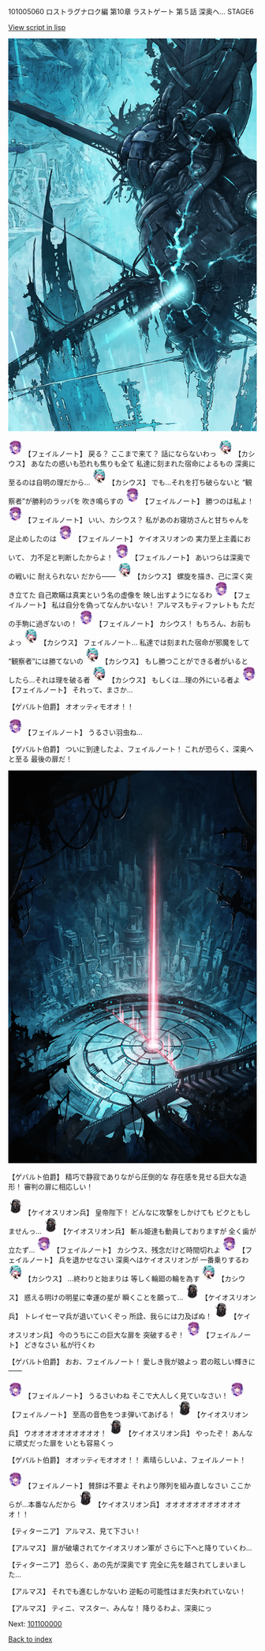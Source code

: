 101005060 ロストラグナロク編 第10章 ラストゲート 第５話 深奥へ… STAGE6

[View script in lisp](../scripts/101005060.txt)

![underground_world_3.png](../images/backgrounds/underground_world_3.png)

<img src="../images/units/3401911.png" alt="3401911.png" height="34"/>
【フェイルノート】
戻る？
ここまで来て？
話にならないわっ

<img src="../images/units/3303111.png" alt="3303111.png" height="34"/>
【カシウス】
あなたの惑いも恐れも焦りも全て
私達に刻まれた宿命によるもの
深奥に至るのは自明の理だから…

<img src="../images/units/3303111.png" alt="3303111.png" height="34"/>
【カシウス】
でも…それを打ち破らないと
“観察者”が勝利のラッパを
吹き鳴らすの

<img src="../images/units/3401911.png" alt="3401911.png" height="34"/>
【フェイルノート】
勝つのは私よ！

<img src="../images/units/3401911.png" alt="3401911.png" height="34"/>
【フェイルノート】
いい、カシウス？
私があのお寝坊さんと甘ちゃんを
足止めしたのは

<img src="../images/units/3401911.png" alt="3401911.png" height="34"/>
【フェイルノート】
ケイオスリオンの
実力至上主義において、
力不足と判断したからよ！

<img src="../images/units/3401911.png" alt="3401911.png" height="34"/>
【フェイルノート】
あいつらは深奥での戦いに
耐えられない
だから――

<img src="../images/units/3303111.png" alt="3303111.png" height="34"/>
【カシウス】
螺旋を描き、己に深く突き立てた
自己欺瞞は真実という名の虚像を
映し出すようになるわ

<img src="../images/units/3401911.png" alt="3401911.png" height="34"/>
【フェイルノート】
私は自分を偽ってなんかいない！
アルマスもティファレトも
ただの手駒に過ぎないの！

<img src="../images/units/3401911.png" alt="3401911.png" height="34"/>
【フェイルノート】
カシウス！
もちろん、お前もよっ

<img src="../images/units/3303111.png" alt="3303111.png" height="34"/>
【カシウス】
フェイルノート…
私達では刻まれた宿命が邪魔をして
“観察者”には勝てないの

<img src="../images/units/3303111.png" alt="3303111.png" height="34"/>
【カシウス】
もし勝つことができる者がいると
したら…それは理を破る者

<img src="../images/units/3303111.png" alt="3303111.png" height="34"/>
【カシウス】
もしくは…理の外にいる者よ

<img src="../images/units/3401911.png" alt="3401911.png" height="34"/>
【フェイルノート】
それって、まさか…

【ゲバルト伯爵】
オオッティモオオ！！

<img src="../images/units/3401911.png" alt="3401911.png" height="34"/>
【フェイルノート】
うるさい羽虫ね…

【ゲバルト伯爵】
ついに到達したよ、フェイルノート！
これが恐らく、深奥へと至る
最後の扉だ！

![profound_gate.png](../images/backgrounds/profound_gate.png)

【ゲバルト伯爵】
精巧で静寂でありながら圧倒的な
存在感を見せる巨大な造形！
審判の扉に相応しい！

<img src="../images/units/3820001.png" alt="3820001.png" height="34"/>
【ケイオスリオン兵】
皇帝陛下！
どんなに攻撃をしかけても
ビクともしませんっ…

<img src="../images/units/3820001.png" alt="3820001.png" height="34"/>
【ケイオスリオン兵】
斬ル姫達も動員しておりますが
全く歯が立たず…

<img src="../images/units/3401911.png" alt="3401911.png" height="34"/>
【フェイルノート】
カシウス、残念だけど時間切れよ

<img src="../images/units/3401911.png" alt="3401911.png" height="34"/>
【フェイルノート】
兵を退かせなさい
深奥へはケイオスリオンが
一番乗りするわ

<img src="../images/units/3303111.png" alt="3303111.png" height="34"/>
【カシウス】
…終わりと始まりは
等しく輪廻の輪を為す

<img src="../images/units/3303111.png" alt="3303111.png" height="34"/>
【カシウス】
惑える明けの明星に幸運の星が
瞬くことを願って…

<img src="../images/units/3820001.png" alt="3820001.png" height="34"/>
【ケイオスリオン兵】
トレイセーマ兵が退いていくぞっ
所詮、我らには力及ばぬ！

<img src="../images/units/3820001.png" alt="3820001.png" height="34"/>
【ケイオスリオン兵】
今のうちにこの巨大な扉を
突破するぞ！

<img src="../images/units/3401911.png" alt="3401911.png" height="34"/>
【フェイルノート】
どきなさい
私が行くわ

【ゲバルト伯爵】
おお、フェイルノート！
愛しき我が娘よっ
君の眩しい輝きに――

<img src="../images/units/3401911.png" alt="3401911.png" height="34"/>
【フェイルノート】
うるさいわね
そこで大人しく見ていなさい！

<img src="../images/units/3401911.png" alt="3401911.png" height="34"/>
【フェイルノート】
至高の音色をつま弾いてあげる！

<img src="../images/units/3820001.png" alt="3820001.png" height="34"/>
【ケイオスリオン兵】
ウオオオオオオオオオオ！

<img src="../images/units/3820001.png" alt="3820001.png" height="34"/>
【ケイオスリオン兵】
やったぞ！
あんなに頑丈だった扉を
いとも容易くっ

【ゲバルト伯爵】
オオッティモオオオ！！
素晴らしいよ、フェイルノート！

<img src="../images/units/3401911.png" alt="3401911.png" height="34"/>
【フェイルノート】
賛辞は不要よ
それより隊列を組み直しなさい
ここからが…本番なんだから

<img src="../images/units/3820001.png" alt="3820001.png" height="34"/>
【ケイオスリオン兵】
オオオオオオオオオオオオ！！

【ティターニア】
アルマス、見て下さい！

【アルマス】
扉が破壊されてケイオスリオン軍が
さらに下へと降りていくわ…

【ティターニア】
恐らく、あの先が深奥です
完全に先を越されてしまいました…

【アルマス】
それでも進むしかないわ
逆転の可能性はまだ失われていない！

【アルマス】
ティニ、マスター、みんな！
降りるわよ、深奥にっ

Next: [101100000](101100000.md)

[Back to index](index.md)
